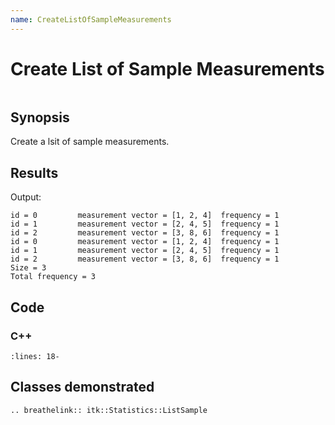 ```yaml
---
name: CreateListOfSampleMeasurements
---
```


# Create List of Sample Measurements

```{index} single: ListSample
```

## Synopsis

Create a lsit of sample measurements.

## Results

Output:

```
id = 0         measurement vector = [1, 2, 4]  frequency = 1
id = 1         measurement vector = [2, 4, 5]  frequency = 1
id = 2         measurement vector = [3, 8, 6]  frequency = 1
id = 0         measurement vector = [1, 2, 4]  frequency = 1
id = 1         measurement vector = [2, 4, 5]  frequency = 1
id = 2         measurement vector = [3, 8, 6]  frequency = 1
Size = 3
Total frequency = 3
```

## Code

### C++

```{literalinclude} Code.cxx
:lines: 18-
```

## Classes demonstrated

```{eval-rst}
.. breathelink:: itk::Statistics::ListSample
```
